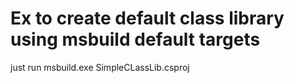 # Ex to create default class library using msbuild default targets

just run msbuild.exe SimpleCLassLib.csproj